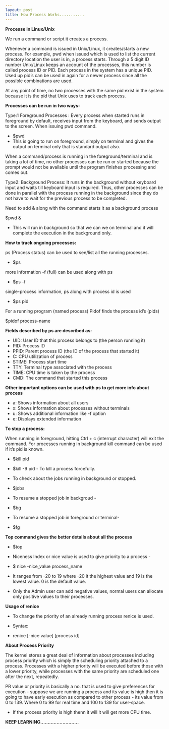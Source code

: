 ```yaml
---
layout: post
title: How Process Works...........
---
```



**Processe in Linux/Unix**

 We run a command or script it creates a process.

Whenever a command is issued in Unix/Linux, it creates/starts a new process. For example, pwd when issued which is used to list the current directory location the user is in, a process starts.
Through a 5 digit ID number Unix/Linux keeps an account of the processes, this number is called process ID or PID. 
Each process in the system has a unique PID.
Used up pid’s can be used in again for a newer process since all the possible combinations are used.

At any point of time, no two processes with the same pid exist in the system because it is the pid that Unix uses to track each process.

**Processes can be run in two ways-**

Type:1 Foreground Processes : Every process when started runs in foreground by default, receives input from the keyboard, and sends output to the screen.  When issuing pwd command.

- $pwd   
- This is going to run on foreground, simply on terminal and gives the output on terminal only that is standard output also.

When a command/process is running in the foreground/terminal and is taking a lot of time, no other processes can be run or started because the prompt would not be available until the program finishes processing and comes out.


Type2: Background Process: It runs in the background without keyboard input and waits till keyboard input is required. Thus, other processes can be done in parallel with the process running in the background since they do not have to wait for the previous process to be completed. 

Need to add & along with the command starts it as a background process

$pwd &   
- This will run in background so that we can we on terminal and it will complete the execution in the background only.

**How to track ongoing processes:**

ps (Process status) can be used to see/list all the running processes.

- $ps 


more information -f (full) can be used along with ps  

- $ps -f


single-process information, ps along with process id is used 

- $ps pid

For a running program (named process) Pidof finds the process id’s (pids) 

$pidof process-name


**Fields described by ps are described as:** 

- UID: User ID that this process belongs to (the person running it)
- PID: Process ID
- PPID: Parent process ID (the ID of the process that started it)
- C: CPU utilization of process
- STIME: Process start time
- TTY: Terminal type associated with the process
- TIME: CPU time is taken by the process
- CMD: The command that started this process

**Other important options can be used with ps to get more info about process**

- a: Shows information about all users
- x: Shows information about processes without terminals
- u: Shows additional information like -f option
- e: Displays extended information

**To stop a process:**

When running in foreground, hitting Ctrl + c (interrupt character) will exit the command. For processes running in background kill command can be used if it’s pid is known.

- $kill pid
- $kill -9 pid  - To kill a process forcefully.


- To check about the jobs running in background or stopped.
- $jobs 

- To resume a stopped job in backgroud -
- $bg 

- To resume a stopped job in foreground or terminal-
- $fg

**Top command gives the better details about all the process**

- $top

- Niceness Index or nice value is used to give priority to a process -
- $ nice -nice_value process_name

- It ranges from -20 to 19 where -20 it the highest value and 19 is the lowest value.
0 is the default value.

- Only the Admin user can add negative values, normal users can allocate only positive values to their processes.

**Usage of renice** 

- To change the priority of an already running process renice is used. 
- Syntax:  

- renice [-nice value] [process id]

**About Process Priority**

The kernel stores a great deal of information about processes including process priority which is simply the scheduling priority attached to a process. Processes with a higher priority will be executed before those with a lower priority, while processes with the same priority are scheduled one after the next, repeatedly.

PR value or priority is basically a no. that is used to give preferences for execution - suppose
we are running a process and its value is high then it is going to have early execution as compared to other process - its value from 0 to 139.
Where 0 to 99 for real time and 100 to 139 for user-space. 

- If the process priority is high thenn it will it will get more CPU time.




******KEEP LEARNING..........................******
